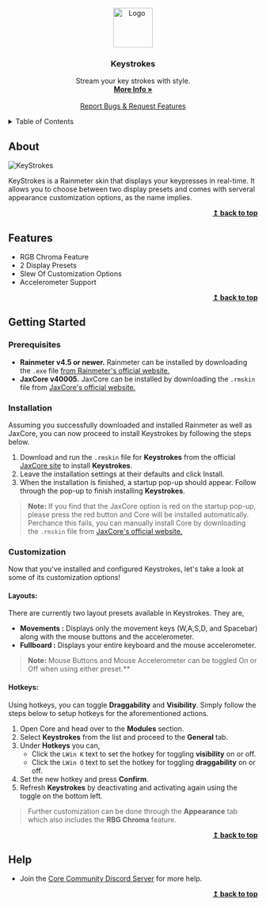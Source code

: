<div id="top"></div>

<br />
<div align="center">
  <a href="https://github.com/Jax-Core/Keystrokes">
    <img src="https://imgur.com/EjekXps.png" alt="Logo" width="80" height="80">
  </a>

<h3 align="center">Keystrokes</h3>

  <p align="center">
    Stream your key strokes with style.
    <br />
    <a href="https://www.deviantart.com/jaxoriginals/art/Keystrokes-OSD-889349339"><strong>More Info »</strong></a>
    <br />
    <br />
    <a href="https://discord.gg/JmgehPSDD6">Report Bugs & Request Features </a>
  </p>
</div>


<!-- TABLE OF CONTENTS -->
<details>
  <summary>Table of Contents</summary>
  <ol>
    <li>
      <a href="#about">About</a>
    </li>
    <li>
      <a href="#Features">Features</a>
    </li>
    <li>
      <a href="#getting-started">Getting Started</a>
      <ul>
        <li><a href="#prerequisites">Prerequisites</a></li>
        <li><a href="#installation">Installation</a></li>
        <li><a href="#customization">Customization</a></li>
      </ul>
    </li>

 <li>
      <a href="#help">Help</a>
    </li>
  </ol>
</details>


## About

![KeyStrokes](https://images-wixmp-ed30a86b8c4ca887773594c2.wixmp.com/i/97bfd084-7ef0-496f-a835-3c41f482d38c/dephucb-24da798b-a2bb-4dc9-85f9-eb1e339796fa.png)

KeyStrokes is a Rainmeter skin that displays your keypresses in real-time. It allows you to choose between two display presets and comes with serveral appearance customization options, as the name implies.

<p align="right">
    <b><a href="#top">↥ back to top</a></b>
</p>

## Features

* RGB Chroma Feature
* 2 Display Presets
* Slew Of Customization Options 
* Accelerometer Support

<p align="right">
    <b><a href="#top">↥ back to top</a></b>
</p>

## Getting Started

### Prerequisites

- **Rainmeter v4.5 or newer.** Rainmeter can be installed by downloading the `.exe` file [from Rainmeter's official website.](https://www.rainmeter.net/)
- **JaxCore v40005.** JaxCore can be installed by downloading the `.rmskin` file from [JaxCore's official website.](https://jax-core.github.io/)

### Installation

Assuming you successfully downloaded and installed Rainmeter as well as JaxCore, you can now proceed to install Keystrokes by following the steps below.

1. Download and run the `.rmskin` file for **Keystrokes** from the official [JaxCore site](https://jax-core.github.io/) to install **Keystrokes**.
2. Leave the installation settings at their defaults and click Install.
3. When the installation is finished, a startup pop-up should appear. Follow through the pop-up to finish installing **Keystrokes**.

> **Note:**  If you find that the JaxCore option is red on the startup pop-up, please press the red button and Core will be installed automatically. Perchance this fails, you can manually install Core by downloading the `.rmskin` file from [JaxCore's official website.](https://jax-core.github.io/)

### Customization

Now that you've installed and configured Keystrokes, let's take a look at some of its customization options!

#### Layouts:

There are currently two layout presets available in Keystrokes. They are,
- **Movements :** Displays only the movement keys (W,A,S,D, and Spacebar) along with the mouse buttons and the accelerometer. 
- **Fullboard :** Displays your entire keyboard and the mouse accelerometer.

> **Note:** Mouse Buttons and Mouse Accelerometer can be toggled On or Off when using either preset.**

#### Hotkeys:
Using hotkeys, you can toggle **Draggability** and **Visibility**. Simply follow the steps below to setup hotkeys for the aforementioned actions.

1. Open Core and head over to the **Modules** section.
2. Select **Keystrokes** from the list and proceed to the **General** tab.
3. Under **Hotkeys** you can, 
    - Click the `LWin K` text to set the hotkey for toggling **visibility** on or off. 
    - Click the `LWin O` text to set the hotkey for toggling **draggability** on or off.
4. Set the new hotkey and press **Confirm**.
5. Refresh **Keystrokes** by deactivating and activating again using the toggle on the bottom left.

> Further customization can be done through the **Appearance** tab which also includes the **RBG Chroma** feature.

<p align="right">
    <b><a href="#top">↥ back to top</a></b>
</p>

## Help
- Join the [Core Community Discord Server](https://discord.gg/JmgehPSDD6) for more help.

<p align="right">
    <b><a href="#top">↥ back to top</a></b>
</p>
